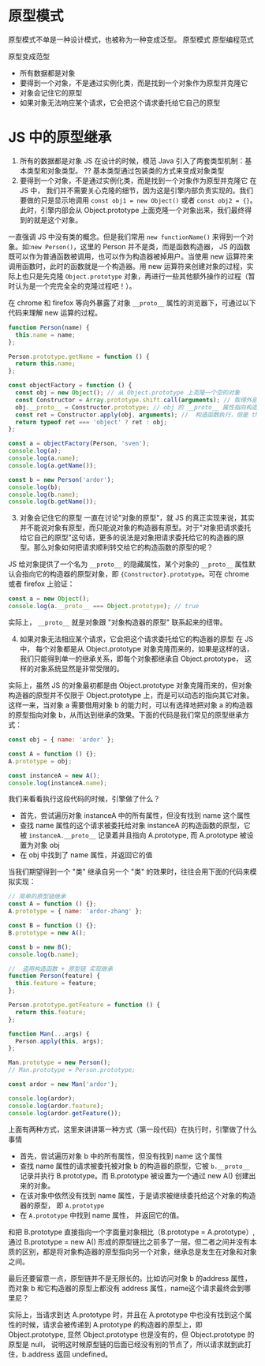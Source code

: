 # 原型模式
原型模式不单是一种设计模式，也被称为一种变成泛型。
原型模式
原型编程范式

原型变成范型
- 所有数据都是对象
- 要得到一个对象，不是通过实例化类，而是找到一个对象作为原型并克隆它
- 对象会记住它的原型
- 如果对象无法响应某个请求，它会把这个请求委托给它自己的原型

# JS 中的原型继承
1. 所有的数据都是对象
JS 在设计的时候，模范 Java 引入了两套类型机制：基本类型和对象类型。
??
基本类型通过包装类的方式来变成对象类型
2. 要得到一个对象，不是通过实例化类，而是找到一个对象作为原型并克隆它
在 JS 中， 我们并不需要关心克隆的细节，因为这是引擎内部负责实现的。我们要做的只是显示地调用 `const obj1 = new Object()` 或者 `const obj2 = {}`。此时，引擎内部会从 Object.prototype 上面克隆一个对象出来，我们最终得到的就是这个对象。

一直强调 JS 中没有类的概念。但是我们常用 `new functionName()` 来得到一个对象。如:`new Person()`，这里的 Person 并不是类，而是函数构造器， JS 的函数既可以作为普通函数被调用，也可以作为构造器被掉用户。当使用 new 运算符来调用函数时，此时的函数就是一个构造器。用 new 运算符来创建对象的过程，实际上也只是先克隆 `Object.prototype` 对象，再进行一些其他额外操作的过程（暂时认为是一个完完全全的克隆过程吧！）。

在 chrome 和 firefox 等向外暴露了对象 `__proto__` 属性的浏览器下，可通过以下代码来理解 new 运算的过程。
```js
function Person(name) {
  this.name = name;
};

Person.prototype.getName = function () {
  return this.name;
};

const objectFactory = function () {
  const obj = new Object(); // 从 Object.prototype 上克隆一个空的对象
  const Constructor = Array.prototype.shift.call(arguments); // 取得外部传入的构造器，此例是 Person
  obj.__proto__ = Constructor.prototype; // obj 的 __proto__ 属性指向构造函数的原型（prototype），这样可以继承到原型链上的属性和方法
  const ret = Constructor.apply(obj, arguments); //  构造函数执行，但是 this 的指向了 obj，这样 obj 就获取到了 实例属性
  return typeof ret === 'object' ? ret : obj;
};

const a = objectFactory(Person, 'sven');
console.log(a);
console.log(a.name);
console.log(a.getName());

const b = new Person('ardor');
console.log(b);
console.log(b.name);
console.log(b.getName());
```
3. 对象会记住它的原型
一直在讨论"对象的原型"，就 JS 的真正实现来说，其实并不能说对象有原型，而只能说对象的构造器有原型。对于"对象把请求委托给它自己的原型"这句话，更多的说法是对象把请求委托给它的构造器的原型。那么对象如何把请求顺利转交给它的构造函数的原型的呢？

JS 给对象提供了一个名为 `__proto__` 的隐藏属性，某个对象的 `__proto__` 属性默认会指向它的构造器的原型对象，即 `{Constructor}.prototype`。可在 chrome 或者 firefox 上验证：
```js
const a = new Object();
console.log(a.__proto__ === Object.prototype); // true
```
实际上， `__proto__` 就是对象跟 "对象构造器的原型" 联系起来的纽带。

4. 如果对象无法相应某个请求，它会把这个请求委托给它的构造器的原型
在 JS 中， 每个对象都是从 Object.prototype 对象克隆而来的，如果是这样的话，我们只能得到单一的继承关系，即每个对象都继承自 Object.prototype， 这样的对象系统显然是非常受限的。

实际上，虽然 JS 的对象最初都是由 Object.prototype 对象克隆而来的，但对象构造器的原型并不仅限于 Object.prototype 上，而是可以动态的指向其它对象。这样一来，当对象 a 需要借用对象 b 的能力时，可以有选择地把对象 a 的构造器的原型指向对象 b，从而达到继承的效果。下面的代码是我们常见的原型继承方式：
```js
const obj = { name: 'ardor' };

const A = function () {};
A.prototype = obj;

const instanceA = new A();
console.log(instanceA.name);
```
我们来看看执行这段代码的时候，引擎做了什么？
- 首先，尝试遍历对象 instanceA 中的所有属性，但没有找到 name 这个属性
- 查找 name 属性的这个请求被委托给对象 instanceA 的构造函数的原型，它被 `instanceA.__proto__` 记录着并且指向 A.prototype, 而 A.prototype 被设置为对象 obj
- 在 obj 中找到了 name 属性，并返回它的值

当我们期望得到一个 "类" 继承自另一个 "类" 的效果时，往往会用下面的代码来模拟实现：
```js
// 简单的原型链继承
const A = function () {};
A.prototype = { name: 'ardor-zhang' };

const B = function () {};
B.prototype = new A();

const b = new B();
console.log(b.name);

//  盗用构造函数 + 原型链 实现继承
function Person(feature) {
  this.feature = feature;
};

Person.prototype.getFeature = function () {
  return this.feature;
};

function Man(...args) {
  Person.apply(this, args);
};

Man.prototype = new Person();
// Man.prototype = Person.prototype;

const ardor = new Man('ardor');

console.log(ardor);
console.log(ardor.feature);
console.log(ardor.getFeature());
```

上面有两种方式，这里来讲讲第一种方式（第一段代码）在执行时，引擎做了什么事情
- 首先，尝试遍历对象 b 中的所有属性，但没有找到 name 这个属性
- 查找 name 属性的请求被委托被对象 b 的构造器的原型，它被 `b.__proto__` 记录并执行 B.prototype。而 B.prototype 被设置为一个通过 new A() 创建出来的对象。
- 在该对象中依然没有找到 name 属性，于是请求被继续委托给这个对象的构造器的原型， 即 `A.prototype`
- 在 `A.prototype` 中找到 name 属性， 并返回它的值。

和把 B.prototype 直接指向一个字面量对象相比（B.prototype = A.prototype）,通过 B.prototype = new A() 形成的原型链比之前多了一层。但二者之间并没有本质的区别，都是将对象构造器的原型指向另一个对象，继承总是发生在对象和对象之间。

最后还要留意一点，原型链并不是无限长的。比如访问对象 b 的address 属性，而对象 b 和它构造器的原型上都没有 address 属性，name这个请求最终会到哪里尼？

实际上，当请求到达 A.prototype 时，并且在 A.prototype 中也没有找到这个属性的时候，请求会被传递到 A.prototype 的构造器的原型上，即 Object.prototype, 显然 Object.prototype 也是没有的，但 Object.prototype 的原型是 null， 说明这时候原型链的后面已经没有别的节点了，所以请求就到此打住，b.address 返回 undefined。
